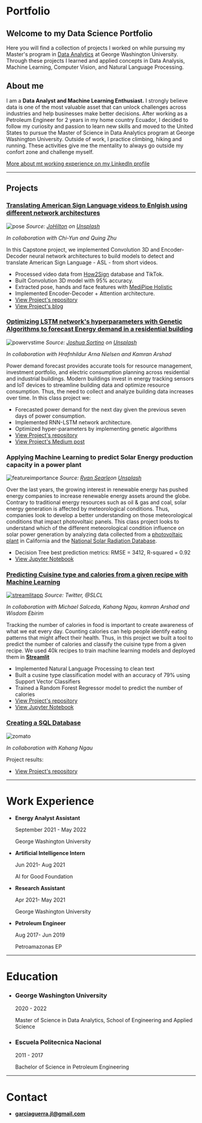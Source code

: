 # Portfolio

## Welcome to my Data Science Portfolio 
Here you will find a collection of projects I worked on while pursuing my Master's program in [Data Analytics](https://graduate.seas.gwu.edu/masters-data-analytics) at George Washington University. Through these projects I learned and applied concepts in Data Analysis, Machine Learning, Computer Vision, and Natural Language Processing. 


## About me
I am a **Data Analyst and Machine Learning Enthusiast.** I strongly believe data is one of the most valuable asset that can unlock challenges across industries and help businesses make better decisions. After working as a Petroleum Engineer for 2 years in my home country Ecuador, I decided to follow my curiosity and passion to learn new skills and moved to the United States to pursue the Master of Science in Data Analytics program at George Washington University. Outside of work, I practice climbing, hiking and running. These activities give me the mentality to always go outside my confort zone and challenge myself.

[More about mt working experience on my LinkedIn profile](https://www.linkedin.com/in/jlgarciajose/)

----
## Projects

### [Translating American Sign Language videos to Enlgish using different network architectures](https://cyc-tw.medium.com/american-sign-language-translation-approach-using-machine-learning-3ae34c112d23)
![pose](/images/signlanguageportfolio.jpeg)
*Source: [JoHilton](https://unsplash.com/@josypete?utm_source=unsplash&utm_medium=referral&utm_content=creditCopyText) on [Unsplash](https://unsplash.com/s/photos/sign-language?utm_source=unsplash&utm_medium=referral&utm_content=creditCopyText)*

*In collaboration with Chi-Yun and Quing Zhu*

In this Capstone project, we implemented Convolution 3D and Encoder-Decoder neural network architectures to build models to detect and translate American Sign Language - ASL - from short videos. 
- Processed video data from [How2Sign](https://how2sign.github.io/) database and TikTok.
- Built Convolution 3D model with 95% accuracy.
- Extracted pose, hands and face features with [MediPipe Holistic](https://google.github.io/mediapipe/solutions/holistic.html)
- Implemented Encoder-Decoder + Attention architecture.
- [View Project's repository](https://github.com/jgarcia2411/Sign-Language-Capstone.git)
- [View Project's blog](https://cyc-tw.medium.com/american-sign-language-translation-approach-using-machine-learning-3ae34c112d23)

### [Optimizing LSTM network's hyperparameters with Genetic Algorithms to forecast Energy demand in a residential building](https://medium.com/@garciaguerra.jl/forecasting-energy-demand-in-a-residential-building-with-lstm-neural-network-and-genetic-algorithms-49b0dc475c60)
![powervstime](/images/powerdemand.jpg)
*Source: [Joshua Sortino](https://unsplash.com/@sortino) on [Unsplash](https://unsplash.com/s/photos/iot)*

*In collaboration with Hrafnhildur Arna Nielsen and Kamran Arshad*

Power demand forecast provides accurate tools for resource management, investment portfolio, and electric consumption planning across residential and industrial buildings. Modern buildings invest in energy tracking sensors and IoT devices to streamline building data and optimize resource consumption. Thus, the need to collect and analyze building data increases over time. In this class project we:

-	Forecasted power demand for the next day given the previous seven days of power consumption. 
-	Implemented RNN-LSTM network architecture.
- Optimized hyper-parameters by implementing genetic algorithms
-	[View Project's repository](https://github.com/jgarcia2411/Energy-Supply-Smart-Home.git)
-	[View Project's Medium post](https://medium.com/@garciaguerra.jl/forecasting-energy-demand-in-a-residential-building-with-lstm-neural-network-and-genetic-algorithms-49b0dc475c60)


### Applying Machine Learning to predict Solar Energy production capacity in a power plant
![featureimportance](/images/pv.jpg)
*Source: [Ryan Searle](https://unsplash.com/@ryansearle)on [Unsplash](https://unsplash.com/s/photos/building-energy)*

Over the last years, the growing interest in renewable energy has pushed energy companies to increase renewable energy assets around the globe. Contrary to traditional energy resources such as oil & gas and coal, solar energy generation is affected by meteorological conditions. Thus, companies look to develop a better understanding on those meteorological conditions that impact photovoltaic panels. This class project looks to understand which of the different meteorological condition influence on solar power generation by analyzing data collected from a [photovoltaic plant]() in California and the [National Solar Radiation Database](https://nsrdb.nrel.gov/).

-	Decision Tree best prediction metrics: RMSE = 3412, R-squared = 0.92
-	[View Jupyter Notebook](/documents/SOLAR_FINAL.html)

### [Predicting Cuisine type and calories from a given recipe with Machine Learning](https://share.streamlit.io/msalceda/emse-6574-final-project/main/final_project_app.py) 
[![streamlitapp](/images/ingredients1.jpg)](https://share.streamlit.io/msalceda/emse-6574-final-project/main/final_project_app.py)
*Source: Twitter, @SLCL*

*In collaboration with Michael Salceda, Kahang Ngau, kamran Arshad and Wisdom Ebirim*

Tracking the number of calories in food is important to create awareness  of what we eat every day. Counting calories can help people identify eating patterns that might affect their health. Thus, in this project we built a tool to predict the number of calories and classify the cuisine type from a given recipe. We used 40k recipes to train machine learning models and deployed them in [**Streamlit**](https://share.streamlit.io/msalceda/emse-6574-final-project/main/final_project_app.py) 

-	Implemented Natural Language Processing to clean text
-	Built a cusine type classification model with an accuracy of 79% using Support Vector Classifiers
-	Trained a Random Forest Regressor model to predict the number of calories
-	[View Project's repository](https://github.com/jgarcia2411/emse-6574-final-project.git)
-	[View Jupyter Notebook](https://nbviewer.org/github/msalceda/msalceda.github.io/blob/master/assets/emse6574_assignments/EMSE_6574_Final_Project.ipynb)


### [Creating a SQL Database](https://github.com/jgarcia2411/Zomato_SQL_Database.git)
![zomato](/images/zomato.png)

*In collaboration with Kahang Ngau*

Project results:
- [View Project's repository](https://github.com/jgarcia2411/Zomato_SQL_Database.git)

----

# Work Experience


- **Energy Analyst Assistant**

  September 2021 - May 2022

  George Washington University


- **Artificial Intelligence Intern**
  
  Jun 2021- Aug 2021
  
  AI for Good Foundation


- **Research Assistant** 
  
  Apr 2021- May 2021

  George Washington University


- **Petroleum Engineer**
  
  Aug 2017- Jun 2019
  
  Petroamazonas EP

----

# Education


- ### **George Washington University**
  2020 - 2022
  
  Master of Science in Data Analytics, School of Engineering and Applied Science

- ### **Escuela Politecnica Nacional**
  2011 - 2017
  
  Bachelor of Science in Petroleum Engineering

----

# Contact

- **garciaguerra.jl@gmail.com**















